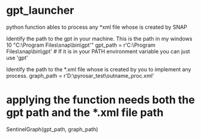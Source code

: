 # gpt_launcher
python function ables to process any *xml file whose is created by SNAP

Identify the path to the gpt in your machine. This is the path in my windows 10 "C:\Program Files\snap\bin\gpt'"
gpt_path = r'C:\Program Files\snap\bin\gpt' # If it is in your PATH environment variable you can just use 'gpt'

Identify the path to the *.xml file whose is created by you to implement any process. 
graph_path = r'D:\pyrosar_test\outname_proc.xml'
# applying the function needs both the gpt path and the *.xml file path
SentinelGraph(gpt_path, graph_path)
